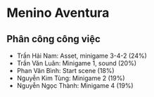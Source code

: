 # Menino Aventura

## Phân công công việc
- Trần Hải Nam: Asset, minigame 3-4-2 (24%)
- Trần Văn Luân: Minigame 1, sound (20%)
- Phan Văn Bình: Start scene (18%)
- Nguyễn Kim Tùng: Minigame 2 (19%)
- Nguyễn Ngọc Thành: Minigame 4 (19%)
